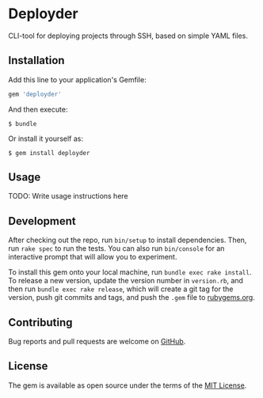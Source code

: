 # Deployder

CLI-tool for deploying projects through SSH, based on simple YAML files.

## Installation

Add this line to your application's Gemfile:

```ruby
gem 'deployder'
```

And then execute:

```
$ bundle
```

Or install it yourself as:

```
$ gem install deployder
```

## Usage

TODO: Write usage instructions here

## Development

After checking out the repo, run `bin/setup` to install dependencies.
Then, run `rake spec` to run the tests.
You can also run `bin/console` for an interactive prompt
that will allow you to experiment.

To install this gem onto your local machine, run `bundle exec rake install`.
To release a new version, update the version number in `version.rb`,
and then run `bundle exec rake release`, which will create a git tag
for the version, push git commits and tags, and push the `.gem` file
to [rubygems.org](https://rubygems.org).

## Contributing

Bug reports and pull requests are welcome
on [GitHub](https://github.com/AlexWayfer/deployder).


## License

The gem is available as open source under the terms of the [MIT License](http://opensource.org/licenses/MIT).
